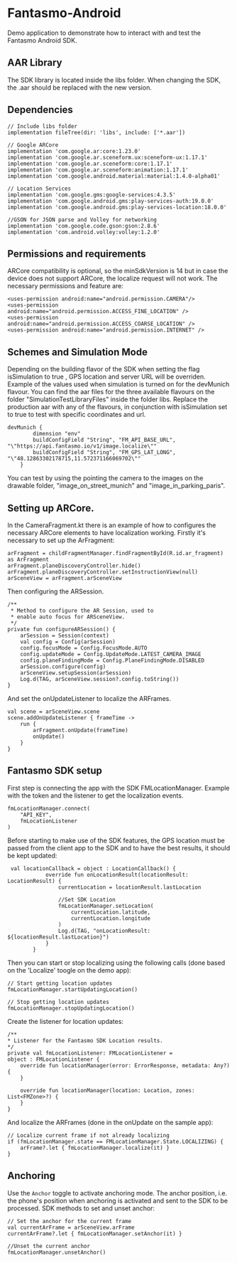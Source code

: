# Fantasmo-Android
Demo application to demonstrate how to interact with and test the Fantasmo Android SDK.


## AAR Library
The SDK library is located inside the libs folder. When changing the SDK, the .aar should be replaced with the new version. 
  
## Dependencies

    // Include libs folder 
    implementation fileTree(dir: 'libs', include: ['*.aar'])
    
    // Google ARCore
    implementation 'com.google.ar:core:1.23.0'
    implementation 'com.google.ar.sceneform.ux:sceneform-ux:1.17.1'
    implementation 'com.google.ar.sceneform:core:1.17.1'
    implementation 'com.google.ar.sceneform:animation:1.17.1'
    implementation 'com.google.android.material:material:1.4.0-alpha01'

    // Location Services
    implementation 'com.google.gms:google-services:4.3.5'
    implementation 'com.google.android.gms:play-services-auth:19.0.0'
    implementation 'com.google.android.gms:play-services-location:18.0.0'

    //GSON for JSON parse and Volley for networking
    implementation 'com.google.code.gson:gson:2.8.6'
    implementation 'com.android.volley:volley:1.2.0'


## Permissions and requirements
ARCore compatibility is optional, so the minSdkVersion is 14 but in case the device does not support ARCore, the localize request will not work. The necessary permissions and feature are:
    
    <uses-permission android:name="android.permission.CAMERA"/>
    <uses-permission android:name="android.permission.ACCESS_FINE_LOCATION" />
    <uses-permission android:name="android.permission.ACCESS_COARSE_LOCATION" />
    <uses-permission android:name="android.permission.INTERNET" />

## Schemes and Simulation Mode

Depending on the building flavor of the SDK when setting the flag isSimulation to true , GPS location and server URL will be overriden. Example of the values used when simulation is turned on for the devMunich flavour. You can find the aar files for the three available flavours on the folder "SimulationTestLibraryFiles" inside the folder libs. Replace the production aar with any of the flavours, in conjunction with isSimulation set to true to test with specific coordinates and url.

    devMunich {
            dimension "env"
            buildConfigField "String", "FM_API_BASE_URL", "\"https://api.fantasmo.io/v1/image.localize\""
            buildConfigField "String", "FM_GPS_LAT_LONG", "\"48.12863302178715,11.572371166069702\""
        }

You can test by using the pointing the camera to the images on the drawable folder, "image_on_street_munich" and "image_in_parking_paris".

## Setting up ARCore.

In the CameraFragment.kt there is an example of how to configures the necessary ARCore elements to have localization working. Firstly it's necessary to set up the ArFragment:

    arFragment = childFragmentManager.findFragmentById(R.id.ar_fragment) as ArFragment
    arFragment.planeDiscoveryController.hide()
    arFragment.planeDiscoveryController.setInstructionView(null)
    arSceneView = arFragment.arSceneView
    
Then configuring the ARSession. 

    /**
     * Method to configure the AR Session, used to
     * enable auto focus for ARSceneView.
     */
    private fun configureARSession() {
        arSession = Session(context)
        val config = Config(arSession)
        config.focusMode = Config.FocusMode.AUTO
        config.updateMode = Config.UpdateMode.LATEST_CAMERA_IMAGE
        config.planeFindingMode = Config.PlaneFindingMode.DISABLED
        arSession.configure(config)
        arSceneView.setupSession(arSession)
        Log.d(TAG, arSceneView.session?.config.toString())
    }
    
And set the onUpdateListener to localize the ARFrames.

    val scene = arSceneView.scene
    scene.addOnUpdateListener { frameTime ->
        run {
            arFragment.onUpdate(frameTime)
            onUpdate()
        }
    }
    

## Fantasmo SDK setup

First step is connecting the app with the SDK FMLocationManager. Example with the token and the listener to get the localization events.

    fmLocationManager.connect(
        "API_KEY",
        fmLocationListener
    )

Before starting to make use of the SDK features, the GPS location must be passed from the client app to the SDK and to have the best results, it should be kept updated:

     val locationCallback = object : LocationCallback() {
                override fun onLocationResult(locationResult: LocationResult) {
                    currentLocation = locationResult.lastLocation
                    
                    //Set SDK Location
                    fmLocationManager.setLocation(
                        currentLocation.latitude,
                        currentLocation.longitude
                    )
                    Log.d(TAG, "onLocationResult: ${locationResult.lastLocation}")
                }
            }

Then you can start or stop localizing using the following calls (done based on the 'Localize' toogle on the demo app):
    
    // Start getting location updates
    fmLocationManager.startUpdatingLocation()
    
    // Stop getting location updates
    fmLocationManager.stopUpdatingLocation()
    
Create the listener for location updates:
        
    /**
    * Listener for the Fantasmo SDK Location results.
    */
    private val fmLocationListener: FMLocationListener =
    object : FMLocationListener {
        override fun locationManager(error: ErrorResponse, metadata: Any?) {
        }

        override fun locationManager(location: Location, zones: List<FMZone>?) {
        }
    }
    
    
And localize the ARFrames (done in the onUpdate on the sample app):

    // Localize current frame if not already localizing
    if (fmLocationManager.state == FMLocationManager.State.LOCALIZING) {
        arFrame?.let { fmLocationManager.localize(it) }
    }
        
## Anchoring

Use the `Anchor` toggle to activate anchoring mode. The anchor position, i.e. the phone's position when anchoring is activated and sent to the SDK to be processed.
SDK methods to set and unset anchor: 

    // Set the anchor for the current frame
    val currentArFrame = arSceneView.arFrame
    currentArFrame?.let { fmLocationManager.setAnchor(it) }

    //Unset the current anchor
    fmLocationManager.unsetAnchor()

